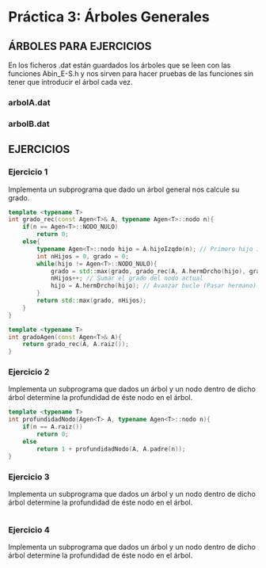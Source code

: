 # Práctica 3: Árboles Generales

## ÁRBOLES PARA EJERCICIOS

En los ficheros .dat están guardados los árboles que se leen con las funciones Abin_E-S.h y nos sirven para hacer pruebas de las funciones sin tener que introducir el árbol cada vez.

### arbolA.dat

### arbolB.dat

## EJERCICIOS

### Ejercicio 1

Implementa un subprograma que dado un árbol general nos calcule su grado.

```cpp
template <typename T>
int grado_rec(const Agen<T>& A, typename Agen<T>::nodo n){
    if(n == Agen<T>::NODO_NULO)
        return 0;
    else{
        typename Agen<T>::nodo hijo = A.hijoIzqdo(n); // Primero hijo izquierdo, si es nulo no tiene hijos
        int nHijos = 0, grado = 0;
        while(hijo != Agen<T>::NODO_NULO){ 
            grado = std::max(grado, grado_rec(A, A.hermDrcho(hijo), grado)); // LLamada al hermano y cojo el mayor
            nHijos++; // Sumar el grado del nodo actual
            hijo = A.hermDrcho(hijo); // Avanzar bucle (Pasar hermano)
        }
        return std::max(grado, nHijos);
    }
}

template <typename T>
int gradoAgen(const Agen<T>& A){
    return grado_rec(A, A.raiz());
}
```

### Ejercicio 2

Implementa un subprograma que dados un árbol y un nodo dentro de dicho árbol determine la profundidad de éste nodo en el árbol.

```cpp
template <typename T>
int profundidadNodo(Agen<T> A, typename Agen<T>::nodo n){
    if(n == A.raiz())
        return 0;
    else
        return 1 + profundidadNodo(A, A.padre(n));
}
```

### Ejercicio 3

Implementa un subprograma que dados un árbol y un nodo dentro de dicho árbol determine la profundidad de éste nodo en el árbol.

```cpp

```

### Ejercicio 4

Implementa un subprograma que dados un árbol y un nodo dentro de dicho árbol determine la profundidad de éste nodo en el árbol.

```cpp

```
